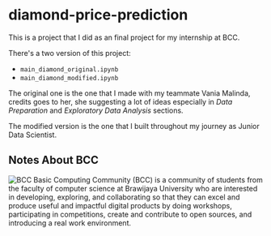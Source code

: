 # diamond-price-prediction

This is a project that I did as an final project for my internship at BCC. 

There's a two version of this project:
* `main_diamond_original.ipynb`
* `main_diamond_modified.ipynb`

The original one is the one that I made with my teammate Vania Malinda, credits goes to her, she suggesting a lot of ideas especially in *Data Preparation* and *Exploratory Data Analysis* sections. 

The modified version is the one that I built throughout my journey as Junior Data Scientist.

## Notes About BCC
![BCC](https://bccfilkom.net/static/assets/images/BCC-Logo.svg)
Basic Computing Community (BCC) is a community of students from the faculty of computer science at Brawijaya University who are interested in developing, exploring, and collaborating so that they can excel and produce useful and impactful digital products by doing workshops, participating in competitions, create and contribute to open sources, and introducing a real work environment.
